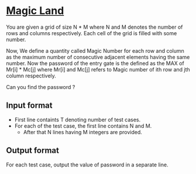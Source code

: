 # [Magic Land][link]

You are given a grid of size N \* M where N and M denotes the number of rows and columns respectively. Each cell of the grid is filled with some number.

Now, We define a quantity called Magic Number for each row and column as the maximum number of consecutive adjacent elements having the same number. Now the password of the entry gate is the defined as the MAX of Mr[i] \* Mc[j] where Mr[i] and Mc[j] refers to Magic number of ith row and jth column respectively.

Can you find the password ?

## Input format

- First line containts T denoting number of test cases.
- For each of the test case, the first line contains N and M.
  - After that N lines having M integers are provided.

## Output format

For each test case, output the value of password in a separate line.

[link]: https://www.hackerearth.com/practice/basic-programming/implementation/basics-of-implementation/practice-problems/algorithm/magic-land-18/
